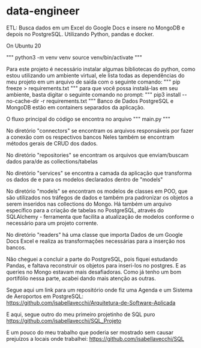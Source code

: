 # data-engineer
ETL: Busca dados em um Excel do Google Docs e insere no MongoDB e depois no PostgreSQL. Utilizando Python, pandas e docker.

On Ubuntu 20

"""
python3 -m venv venv
source venv/bin/activate
"""

Para este projeto é necessário instalar algumas bibliotecas do python,
como estou utilizando um ambiente virtual, ele lista todas as dependências
do meu projeto em um arquivo de saída com o seguinte comando:
"""
pip freeze > requirements.txt
"""
para que você possa instalá-las em seu ambiente, basta digitar o seguinte comando no prompt:
"""
pip3 install --no-cache-dir -r requirements.txt
"""
Banco de Dados PostgreSQL e MongoDB estão em containers separados da aplicação.

O fluxo principal do código se encontra no arquivo
"""
main.py
"""

No diretório "connectors" se encontram os arquivos responsáveis por fazer a conexão com os respectivos bancos
Neles também se encontram métodos gerais de CRUD dos dados.

No diretório "repositories" se encontram os arquivos que enviam/buscam dados para/de as collections/tabelas

No diretório "services" se encontra a camada da aplicação que transforma os dados de e para os modelos declarados
dentro de "models"

No diretório "models" se encontram os modelos de classes em POO, que são utilizados nos tráfegos de dados e também
pra padronizar os objetos a serem inseridos nas collections do Mongo.
Há também um arquivo específico para a criação de tabelas no PostgreSQL, através do SQLAlchemy - ferramenta que
facilita a atualização de modelos conforme o necessário para um projeto corrente.

No diretório "readers" há uma classe que importa Dados de um Google Docs Excel e realiza as transformações necessárias
para a inserção nos bancos.


Não cheguei a concluir a parte do PostgreSQL, pois fiquei estudando Pandas, e faltava reconstruir os objetos para
inseri-los no postgres. E as queries no Mongo estavam mais desafiadoras. Como já tenho um bom portifólio nessa
parte, acabei dando mais atenção as outras.

Segue aqui um link para um repositório onde fiz uma Agenda e um Sistema de Aeroportos em PostgreSQL:
https://github.com/isabellavecchi/Arquitetura-de-Software-Aplicada

E aqui, segue outro do meu primeiro projetinho de SQL puro
https://github.com/isabellavecchi/SQL_Projeto

E um pouco do meu trabalho que poderia ser mostrado sem causar prejuízos a locais onde trabalhei:
https://github.com/isabellavecchi/SQL
